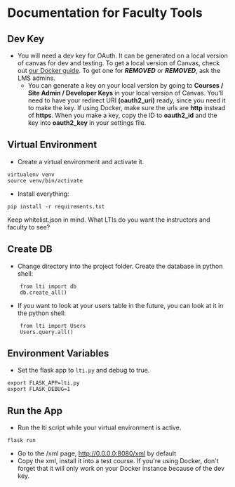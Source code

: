 # Documentation for Faculty Tools

## Dev Key

- You will need a dev key for OAuth. It can be generated on a local version of canvas for dev and testing. To get a local version of Canvas, check out [our Docker guide][1]. To get one for ***REMOVED*** or ***REMOVED***, ask the LMS admins.
	- You can generate a key on your local version by going to **Courses / Site Admin / Developer Keys** in your local version of Canvas. You'll need to have your redirect URI **(oauth2_uri)** ready, since you need it to make the key. If using Docker, make sure the urls are **http** instead of **https**. When you make a key, copy the ID to **oauth2_id** and the key into **oauth2_key** in your settings file.

## Virtual Environment

- Create a virtual environment and activate it.
``` 
virtualenv venv
source venv/bin/activate
```
- Install everything:
```
pip install -r requirements.txt
```

Keep whitelist.json in mind. What LTIs do you want the instructors and faculty to see?

## Create DB

- Change directory into the project folder. Create the database in python shell:
```
    from lti import db
    db.create_all()
```
- If you want to look at your users table in the future, you can look at it in the python shell:
```
    from lti import Users
    Users.query.all()
```

## Environment Variables

- Set the flask app to `lti.py` and debug to true.
```
export FLASK_APP=lti.py
export FLASK_DEBUG=1
```

## Run the App

- Run the lti script while your virtual environment is active.
```
flask run
```
- Go to the /xml page, http://0.0.0.0:8080/xml by default
- Copy the xml, install it into a test course. If you're using Docker, don't forget that it will only work on your Docker instance because of the dev key.

[1]: https://***REMOVED***/snippets/73 "Docker Guide"
